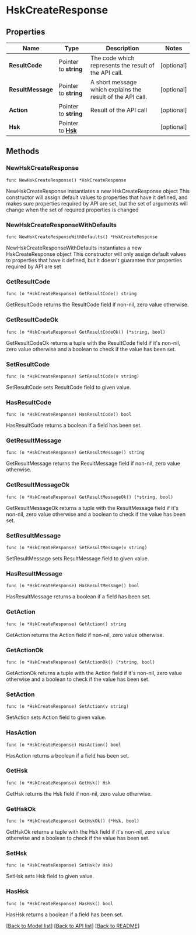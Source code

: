 # HskCreateResponse

## Properties

Name | Type | Description | Notes
------------ | ------------- | ------------- | -------------
**ResultCode** | Pointer to **string** | The code which represents the result of the API call. | [optional] 
**ResultMessage** | Pointer to **string** | A short message which explains the result of the API call. | [optional] 
**Action** | Pointer to **string** | Result of the API call | [optional] 
**Hsk** | Pointer to [**Hsk**](Hsk.md) |  | [optional] 

## Methods

### NewHskCreateResponse

`func NewHskCreateResponse() *HskCreateResponse`

NewHskCreateResponse instantiates a new HskCreateResponse object
This constructor will assign default values to properties that have it defined,
and makes sure properties required by API are set, but the set of arguments
will change when the set of required properties is changed

### NewHskCreateResponseWithDefaults

`func NewHskCreateResponseWithDefaults() *HskCreateResponse`

NewHskCreateResponseWithDefaults instantiates a new HskCreateResponse object
This constructor will only assign default values to properties that have it defined,
but it doesn't guarantee that properties required by API are set

### GetResultCode

`func (o *HskCreateResponse) GetResultCode() string`

GetResultCode returns the ResultCode field if non-nil, zero value otherwise.

### GetResultCodeOk

`func (o *HskCreateResponse) GetResultCodeOk() (*string, bool)`

GetResultCodeOk returns a tuple with the ResultCode field if it's non-nil, zero value otherwise
and a boolean to check if the value has been set.

### SetResultCode

`func (o *HskCreateResponse) SetResultCode(v string)`

SetResultCode sets ResultCode field to given value.

### HasResultCode

`func (o *HskCreateResponse) HasResultCode() bool`

HasResultCode returns a boolean if a field has been set.

### GetResultMessage

`func (o *HskCreateResponse) GetResultMessage() string`

GetResultMessage returns the ResultMessage field if non-nil, zero value otherwise.

### GetResultMessageOk

`func (o *HskCreateResponse) GetResultMessageOk() (*string, bool)`

GetResultMessageOk returns a tuple with the ResultMessage field if it's non-nil, zero value otherwise
and a boolean to check if the value has been set.

### SetResultMessage

`func (o *HskCreateResponse) SetResultMessage(v string)`

SetResultMessage sets ResultMessage field to given value.

### HasResultMessage

`func (o *HskCreateResponse) HasResultMessage() bool`

HasResultMessage returns a boolean if a field has been set.

### GetAction

`func (o *HskCreateResponse) GetAction() string`

GetAction returns the Action field if non-nil, zero value otherwise.

### GetActionOk

`func (o *HskCreateResponse) GetActionOk() (*string, bool)`

GetActionOk returns a tuple with the Action field if it's non-nil, zero value otherwise
and a boolean to check if the value has been set.

### SetAction

`func (o *HskCreateResponse) SetAction(v string)`

SetAction sets Action field to given value.

### HasAction

`func (o *HskCreateResponse) HasAction() bool`

HasAction returns a boolean if a field has been set.

### GetHsk

`func (o *HskCreateResponse) GetHsk() Hsk`

GetHsk returns the Hsk field if non-nil, zero value otherwise.

### GetHskOk

`func (o *HskCreateResponse) GetHskOk() (*Hsk, bool)`

GetHskOk returns a tuple with the Hsk field if it's non-nil, zero value otherwise
and a boolean to check if the value has been set.

### SetHsk

`func (o *HskCreateResponse) SetHsk(v Hsk)`

SetHsk sets Hsk field to given value.

### HasHsk

`func (o *HskCreateResponse) HasHsk() bool`

HasHsk returns a boolean if a field has been set.


[[Back to Model list]](../README.md#documentation-for-models) [[Back to API list]](../README.md#documentation-for-api-endpoints) [[Back to README]](../README.md)


